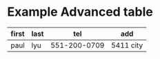 # Example Advanced table
| first | last | tel          | add       | 
| ----- | ---- | ------------ | --------- |
| paul  | lyu  | 551-200-0709 | 5411 city |
